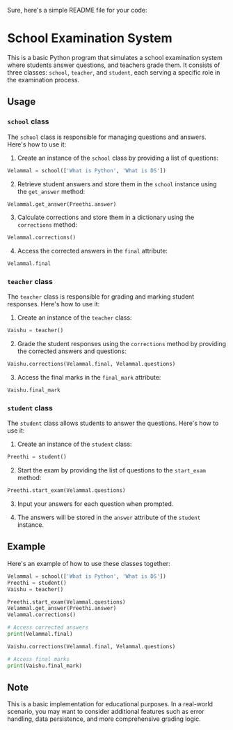 Sure, here's a simple README file for your code:

# School Examination System

This is a basic Python program that simulates a school examination system where students answer questions, and teachers grade them. It consists of three classes: `school`, `teacher`, and `student`, each serving a specific role in the examination process.

## Usage

### `school` class

The `school` class is responsible for managing questions and answers. Here's how to use it:

1. Create an instance of the `school` class by providing a list of questions:

```python
Velammal = school(['What is Python', 'What is DS'])
```

2. Retrieve student answers and store them in the `school` instance using the `get_answer` method:

```python
Velammal.get_answer(Preethi.answer)
```

3. Calculate corrections and store them in a dictionary using the `corrections` method:

```python
Velammal.corrections()
```

4. Access the corrected answers in the `final` attribute:

```python
Velammal.final
```

### `teacher` class

The `teacher` class is responsible for grading and marking student responses. Here's how to use it:

1. Create an instance of the `teacher` class:

```python
Vaishu = teacher()
```

2. Grade the student responses using the `corrections` method by providing the corrected answers and questions:

```python
Vaishu.corrections(Velammal.final, Velammal.questions)
```

3. Access the final marks in the `final_mark` attribute:

```python
Vaishu.final_mark
```

### `student` class

The `student` class allows students to answer the questions. Here's how to use it:

1. Create an instance of the `student` class:

```python
Preethi = student()
```

2. Start the exam by providing the list of questions to the `start_exam` method:

```python
Preethi.start_exam(Velammal.questions)
```

3. Input your answers for each question when prompted.

4. The answers will be stored in the `answer` attribute of the `student` instance.

## Example

Here's an example of how to use these classes together:

```python
Velammal = school(['What is Python', 'What is DS'])
Preethi = student()
Vaishu = teacher()

Preethi.start_exam(Velammal.questions)
Velammal.get_answer(Preethi.answer)
Velammal.corrections()

# Access corrected answers
print(Velammal.final)

Vaishu.corrections(Velammal.final, Velammal.questions)

# Access final marks
print(Vaishu.final_mark)
```

## Note

This is a basic implementation for educational purposes. In a real-world scenario, you may want to consider additional features such as error handling, data persistence, and more comprehensive grading logic.
